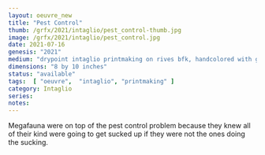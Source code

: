 ```yaml
---
layout: oeuvre_new 
title: "Pest Control"
thumb: /grfx/2021/intaglio/pest_control-thumb.jpg
image: /grfx/2021/intaglio/pest_control.jpg
date: 2021-07-16
genesis: "2021"
medium: "drypoint intaglio printmaking on rives bfk, handcolored with guauche"
dimensions: "8 by 10 inches"
status: "available" 
tags:  [ "oeuvre",  "intaglio", "printmaking" ]  
category: Intaglio 
series: 
notes: 
---
```


Megafauna were on top of the pest control problem because they knew all of their kind were going to get sucked up if they were not the ones doing the sucking.

